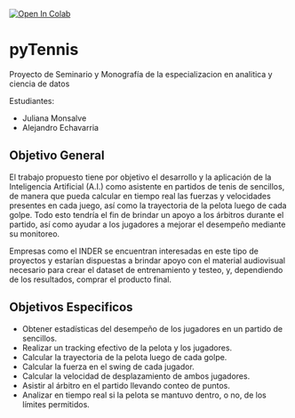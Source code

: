 [![Open In Colab](https://colab.research.google.com/assets/colab-badge.svg)](https://colab.research.google.com/drive/1t2k1Fd0eMnuBTk5Y5I2BGkqJwsPxAesY)


# pyTennis
Proyecto de Seminario y Monografía de la especializacion en analitica y ciencia de datos

Estudiantes:
- Juliana Monsalve
- Alejandro Echavarria

## Objetivo General
El trabajo propuesto tiene por objetivo el desarrollo y la aplicación de la Inteligencia Artificial (A.I.) como asistente en partidos de tenis de sencillos, de manera que pueda calcular en tiempo real las fuerzas y velocidades presentes en cada juego, así como la trayectoria de la pelota luego de cada golpe. Todo esto tendría el fin de brindar un apoyo a los árbitros durante el partido, así como ayudar a los jugadores a mejorar el desempeño mediante su monitoreo.

Empresas como el INDER se encuentran interesadas en este tipo de proyectos y estarían dispuestas a brindar apoyo con el material audiovisual necesario para crear el dataset de entrenamiento y testeo, y, dependiendo de los resultados, comprar el producto final.

## Objetivos Especificos
- Obtener estadísticas del desempeño de los jugadores en un partido de sencillos.
- Realizar un tracking efectivo de la pelota y los jugadores.
- Calcular la trayectoria de la pelota luego de cada golpe.
- Calcular la fuerza en el swing de cada jugador.
- Calcular la velocidad de desplazamiento de ambos jugadores.
- Asistir al árbitro en el partido llevando conteo de puntos.
- Analizar en tiempo real si la pelota se mantuvo dentro, o no, de los límites permitidos.
